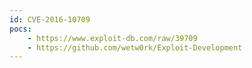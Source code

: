 ```yaml
---
id: CVE-2016-10709
pocs: 
    - https://www.exploit-db.com/raw/39709
    - https://github.com/wetw0rk/Exploit-Development
---
```

